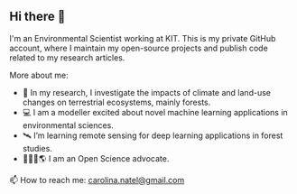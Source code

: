 ## Hi there 👋

I'm an Environmental Scientist working at KIT. This is my private GitHub account, where I maintain my open-source projects and publish code related to my research articles.

More about me:

- 🌱 In my research, I investigate the impacts of climate and land-use changes on terrestrial ecosystems, mainly forests.
- 💻 I am a modeller excited about novel machine learning applications in environmental sciences.
- 🛰 I’m learning remote sensing for deep learning applications in forest studies.
- 👩‍🔬📣🌎 I am an Open Science advocate.

📫 How to reach me: carolina.natel@gmail.com



